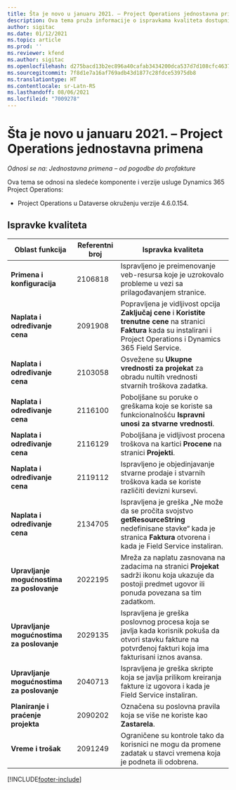```yaml
---
title: Šta je novo u januaru 2021. – Project Operations jednostavna primena
description: Ova tema pruža informacije o ispravkama kvaliteta dostupnim u izdanju jednostavne primene usluge Project Operations za januar 2021.
author: sigitac
ms.date: 01/12/2021
ms.topic: article
ms.prod: ''
ms.reviewer: kfend
ms.author: sigitac
ms.openlocfilehash: d275bacd13b2ec896a40cafab3434200dca537d7d108cfc46370b01b67c98aa2
ms.sourcegitcommit: 7f8d1e7a16af769adb43d1877c28fdce53975db8
ms.translationtype: HT
ms.contentlocale: sr-Latn-RS
ms.lasthandoff: 08/06/2021
ms.locfileid: "7009278"
---
```

# <a name="whats-new-january-2021---project-operations-lite-deployment"></a>Šta je novo u januaru 2021. – Project Operations jednostavna primena


_Odnosi se na: Jednostavna primena – od pogodbe do profakture_

Ova tema se odnosi na sledeće komponente i verzije usluge Dynamics 365 Project Operations:

  - Project Operations u Dataverse okruženju verzije 4.6.0.154.
  
## <a name="quality-updates"></a>Ispravke kvaliteta

| **Oblast funkcija** | **Referentni broj** | **Ispravka kvaliteta** |
| --- | --- | --- |
| **Primena i konfiguracija** | 2106818 | Ispravljeno je preimenovanje veb-resursa koje je uzrokovalo probleme u vezi sa prilagođavanjem stranice. |
| **Naplata i određivanje cena** | 2091908 | Popravljena je vidljivost opcija **Zaključaj cene** i **Koristite trenutne cene** na stranici **Faktura** kada su instalirani i Project Operations i Dynamics 365 Field Service. |
| **Naplata i određivanje cena** | 2103058 | Osvežene su **Ukupne vrednosti za projekat** za obradu nultih vrednosti stvarnih troškova zadatka. |
| **Naplata i određivanje cena** | 2116100 | Poboljšane su poruke o greškama koje se koriste sa funkcionalnošću **Ispravni unosi za stvarne vrednosti**. |
| **Naplata i određivanje cena** | 2116129 | Poboljšana je vidljivost procena troškova na kartici **Procene** na stranici **Projekti**. |
| **Naplata i određivanje cena** | 2119112 | Ispravljeno je objedinjavanje stvarne prodaje i stvarnih troškova kada se koriste različiti devizni kursevi. |
| **Naplata i određivanje cena** | 2134705 | Ispravljena je greška „Ne može da se pročita svojstvo **getResourceString** nedefinisane stavke“ kada je stranica **Faktura** otvorena i kada je Field Service instaliran. |
| **Upravljanje mogućnostima za poslovanje** | 2022195 | Mreža za naplatu zasnovana na zadacima na stranici **Projekat** sadrži ikonu koja ukazuje da postoji predmet ugovor ili ponuda povezana sa tim zadatkom. |
| **Upravljanje mogućnostima za poslovanje** | 2029135 | Ispravljena je greška poslovnog procesa koja se javlja kada korisnik pokuša da otvori stavku fakture na potvrđenoj fakturi koja ima fakturisani iznos avansa. |
| **Upravljanje mogućnostima za poslovanje** | 2040713 | Ispravljena je greška skripte koja se javlja prilikom kreiranja fakture iz ugovora i kada je Field Service instaliran. |
| **Planiranje i praćenje projekta** | 2090202 | Označena su poslovna pravila koja se više ne koriste kao **Zastarela**. |
| **Vreme i trošak** | 2091249 | Ograničene su kontrole tako da korisnici ne mogu da promene zadatak u stavci vremena koja je podneta ili odobrena. |


[!INCLUDE[footer-include](../../includes/footer-banner.md)]